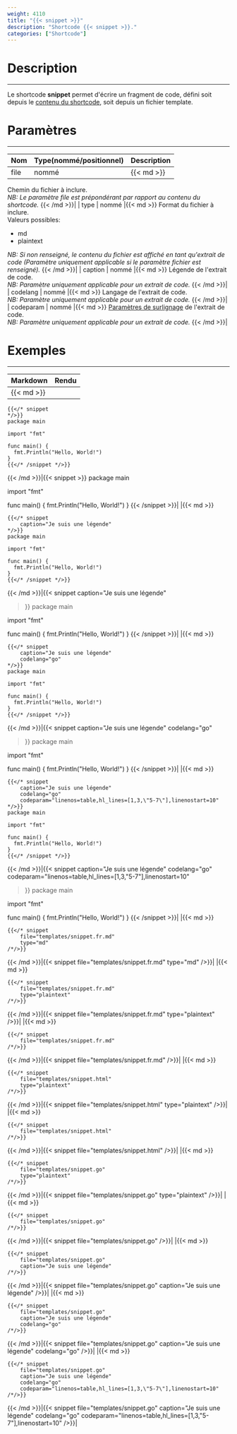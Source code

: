 ```yaml
---
weight: 4110
title: "{{< snippet >}}"
description: "Shortcode {{< snippet >}}."
categories: ["Shortcode"]
---
```


# Description
---

Le shortcode **snippet** permet d'écrire un fragment de code, défini soit depuis le [contenu du shortcode](https://gohugo.io/templates/shortcode-templates/#inner), soit depuis un fichier template.

# Paramètres
---

| Nom | Type(nommé/positionnel) | Description |
| --- | ----------------------- | ----------- |
| file | nommé |{{< md >}}
Chemin du fichier à inclure.  
*NB: Le paramètre file est prépondérant par rapport au contenu du shortcode.*
{{< /md >}}|
| type | nommé |{{< md >}}
Format du fichier à inclure.  
Valeurs possibles:
  * md
  * plaintext

*NB: Si non renseigné, le contenu du fichier est affiché en tant qu'extrait de code (Paramètre uniquement applicable si le paramètre fichier est renseigné).*
{{< /md >}}|
| caption | nommé |{{< md >}}
Légende de l'extrait de code.  
*NB: Paramètre uniquement applicable pour un extrait de code.*
{{< /md >}}|
| codelang | nommé |{{< md >}}
Langage de l'extrait de code.  
*NB: Paramètre uniquement applicable pour un extrait de code.*
{{< /md >}}|
| codeparam | nommé |{{< md >}}
[Paramètres de surlignage](https://gohugo.io/content-management/syntax-highlighting/#highlighting-in-code-fences) de l'extrait de code.  
*NB: Paramètre uniquement applicable pour un extrait de code.*
{{< /md >}}|

# Exemples
---

| Markdown | Rendu |
| -------- | ----- |
|{{< md >}}
```
{{</* snippet
*/>}}
package main

import "fmt"

func main() {
  fmt.Println("Hello, World!")
}
{{</* /snippet */>}}
```
{{< /md >}}|{{< snippet >}}
package main

import "fmt"

func main() {
  fmt.Println("Hello, World!")
}
{{< /snippet >}}|
|{{< md >}}
```
{{</* snippet
    caption="Je suis une légende"
*/>}}
package main

import "fmt"

func main() {
  fmt.Println("Hello, World!")
}
{{</* /snippet */>}}
```
{{< /md >}}|{{< snippet
    caption="Je suis une légende"
>}}
package main

import "fmt"

func main() {
  fmt.Println("Hello, World!")
}
{{< /snippet >}}|
|{{< md >}}
```
{{</* snippet
    caption="Je suis une légende"
    codelang="go"
*/>}}
package main

import "fmt"

func main() {
  fmt.Println("Hello, World!")
}
{{</* /snippet */>}}
```
{{< /md >}}|{{< snippet
    caption="Je suis une légende"
    codelang="go"
>}}
package main

import "fmt"

func main() {
  fmt.Println("Hello, World!")
}
{{< /snippet >}}|
|{{< md >}}
```
{{</* snippet
    caption="Je suis une légende"
    codelang="go"
    codeparam="linenos=table,hl_lines=[1,3,\"5-7\"],linenostart=10"
*/>}}
package main

import "fmt"

func main() {
  fmt.Println("Hello, World!")
}
{{</* /snippet */>}}
```
{{< /md >}}|{{< snippet
    caption="Je suis une légende"
    codelang="go"
    codeparam="linenos=table,hl_lines=[1,3,\"5-7\"],linenostart=10"
>}}
package main

import "fmt"

func main() {
  fmt.Println("Hello, World!")
}
{{< /snippet >}}|
|{{< md >}}
```
{{</* snippet
    file="templates/snippet.fr.md"
    type="md"
/*/>}}
```
{{< /md >}}|{{< snippet
    file="templates/snippet.fr.md"
    type="md"
/>}}|
|{{< md >}}
```
{{</* snippet
    file="templates/snippet.fr.md"
    type="plaintext"
/*/>}}
```
{{< /md >}}|{{< snippet
    file="templates/snippet.fr.md"
    type="plaintext"
/>}}|
|{{< md >}}
```
{{</* snippet
    file="templates/snippet.fr.md"
/*/>}}
```
{{< /md >}}|{{< snippet
    file="templates/snippet.fr.md"
/>}}|
|{{< md >}}
```
{{</* snippet
    file="templates/snippet.html"
    type="plaintext"
/*/>}}
```
{{< /md >}}|{{< snippet
    file="templates/snippet.html"
    type="plaintext"
/>}}|
|{{< md >}}
```
{{</* snippet
    file="templates/snippet.html"
/*/>}}
```
{{< /md >}}|{{< snippet
    file="templates/snippet.html"
/>}}|
|{{< md >}}
```
{{</* snippet
    file="templates/snippet.go"
    type="plaintext"
/*/>}}
```
{{< /md >}}|{{< snippet
    file="templates/snippet.go"
    type="plaintext"
/>}}|
|{{< md >}}
```
{{</* snippet
    file="templates/snippet.go"
/*/>}}
```
{{< /md >}}|{{< snippet
    file="templates/snippet.go"
/>}}|
|{{< md >}}
```
{{</* snippet
    file="templates/snippet.go"
    caption="Je suis une légende"
/*/>}}
```
{{< /md >}}|{{< snippet
    file="templates/snippet.go"
    caption="Je suis une légende"
/>}}|
|{{< md >}}
```
{{</* snippet
    file="templates/snippet.go"
    caption="Je suis une légende"
    codelang="go"
/*/>}}
```
{{< /md >}}|{{< snippet
    file="templates/snippet.go"
    caption="Je suis une légende"
    codelang="go"
/>}}|
|{{< md >}}
```
{{</* snippet
    file="templates/snippet.go"
    caption="Je suis une légende"
    codelang="go"
    codeparam="linenos=table,hl_lines=[1,3,\"5-7\"],linenostart=10"
/*/>}}
```
{{< /md >}}|{{< snippet
    file="templates/snippet.go"
    caption="Je suis une légende"
    codelang="go"
    codeparam="linenos=table,hl_lines=[1,3,\"5-7\"],linenostart=10"
/>}}|
